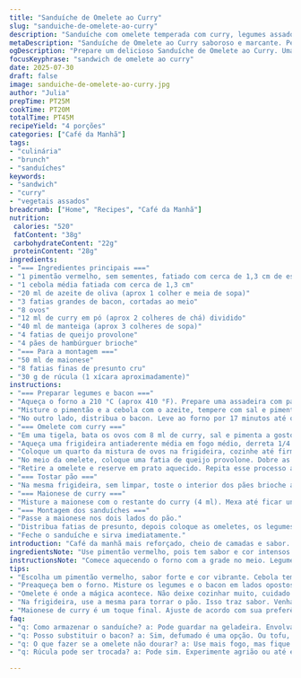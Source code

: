 ```yaml
---
title: "Sanduíche de Omelete ao Curry"
slug: "sanduiche-de-omelete-ao-curry"
description: "Sanduíche com omelete temperada com curry, legumes assados, bacon crocante e queijo derretido, montado em pão brioche tostado. Aroma marcado, sabor intenso, combinação de texturas. Ideal para café da manhã reforçado ou brunch. Tempo total em torno de 40 minutos. Sem glúten, sem nozes. Usa ingredientes comuns, toque diferente com curry em maionese. Simples, prático, saboroso."
metaDescription: "Sanduíche de Omelete ao Curry saboroso e marcante. Perfeito para café da manhã ou brunch. Experimente essa combinação única de sabores."
ogDescription: "Prepare um delicioso Sanduíche de Omelete ao Curry. Uma mistura incrível de texturas e sabores. Ideal para qualquer refeição."
focusKeyphrase: "sandwich de omelete ao curry"
date: 2025-07-30
draft: false
image: sanduiche-de-omelete-ao-curry.jpg
author: "Julia"
prepTime: PT25M
cookTime: PT20M
totalTime: PT45M
recipeYield: "4 porções"
categories: ["Café da Manhã"]
tags:
- "culinária"
- "brunch"
- "sanduíches"
keywords:
- "sandwich"
- "curry"
- "vegetais assados"
breadcrumb: ["Home", "Recipes", "Café da Manhã"]
nutrition: 
 calories: "520"
 fatContent: "38g"
 carbohydrateContent: "22g"
 proteinContent: "28g"
ingredients:
- "=== Ingredientes principais ==="
- "1 pimentão vermelho, sem sementes, fatiado com cerca de 1,3 cm de espessura"
- "1 cebola média fatiada com cerca de 1,3 cm"
- "20 ml de azeite de oliva (aprox 1 colher e meia de sopa)"
- "3 fatias grandes de bacon, cortadas ao meio"
- "8 ovos"
- "12 ml de curry em pó (aprox 2 colheres de chá) dividido"
- "40 ml de manteiga (aprox 3 colheres de sopa)"
- "4 fatias de queijo provolone"
- "4 pães de hambúrguer brioche"
- "=== Para a montagem ==="
- "50 ml de maionese"
- "8 fatias finas de presunto cru"
- "30 g de rúcula (1 xícara aproximadamente)"
instructions:
- "=== Preparar legumes e bacon ==="
- "Aqueça o forno a 210 °C (aprox 410 °F). Prepare uma assadeira com papel manteiga ou forma antiaderente."
- "Misture o pimentão e a cebola com o azeite, tempere com sal e pimenta. Separe a metade da assadeira para colocar os legumes."
- "No outro lado, distribua o bacon. Leve ao forno por 17 minutos até os legumes ficarem macios e o bacon crocante. Retire e deixe escorrer o excesso de gordura, reserve."
- "=== Omelete com curry ==="
- "Em uma tigela, bata os ovos com 8 ml de curry, sal e pimenta a gosto."
- "Aqueça uma frigideira antiaderente média em fogo médio, derreta 1/4 da manteiga."
- "Coloque um quarto da mistura de ovos na frigideira, cozinhe até firmar, mas ainda úmido por cima."
- "No meio da omelete, coloque uma fatia de queijo provolone. Dobre as bordas formando um quadrado envolvendo o queijo."
- "Retire a omelete e reserve em prato aquecido. Repita esse processo até acabar os ovos, manteiga e queijo."
- "=== Tostar pão ==="
- "Na mesma frigideira, sem limpar, toste o interior dos pães brioche até dourar."
- "=== Maionese de curry ==="
- "Misture a maionese com o restante do curry (4 ml). Mexa até ficar uniforme."
- "=== Montagem dos sanduíches ==="
- "Passe a maionese nos dois lados do pão."
- "Distribua fatias de presunto, depois coloque as omeletes, os legumes assados, o bacon e finalize com a rúcula."
- "Feche o sanduíche e sirva imediatamente."
introduction: "Café da manhã mais reforçado, cheio de camadas e sabor. Algo diferente do pão na chapa. Omelete temperada com curry mistura bem com legumes assados e bacon crocante. O queijo derrete, junta tudo. O pão brioche dá uma maciez que casa com o sabor forte do curry e a acidez da rúcula. Não é só um sanduíche qualquer. Tem textura, crocância, um toque de frescor. O segredo está em deixar a omelete quase cremosa, e enrolar com o queijo no meio. A maionese leva também curry, pra dar continuidade ao sabor. Pronto para o brunch, um almoço leve, ou pra quem acorda tarde e quer algo diferente da tapioca ou cuscuz. Sem glúten, sem complicação, combina com café preto forte."
ingredientsNote: "Use pimentão vermelho, pois tem sabor e cor intensos. A cebola pode ser branca ou roxa, escolha a que preferir. O bacon evita usar gordura extra, vai para a assadeira para ficar crocante, use bem pouca para não sobrecarregar no sal. Se preferir, use queijo provolone ao invés da mozzarella padrão para dar um sabor mais marcante. O pão brioche deve ser fresquinho para tostar melhor e garantir maciez. Na maionese, ajuste a quantidade de curry conforme seu gosto – mais curry pode ficar ardido. A rúcula dá uma picância natural, mas pode ser substituída por rúcula selvagem ou agrião. Tudo simples, mas pensado no equilíbrio. Ingredientes escolhidos para textura e sabor, sem mistério."
instructionsNote: "Comece aquecendo o forno com a grade no meio. Legumes e bacon vão juntos na assadeira, mas em lados diferentes para não misturar sabores direto. Aproveite a gordura do bacon para dar sabor na assadeira. Retire deles e seque com papel toalha para evitar excesso de óleo no sanduíche. As omeletes são feitas em quarteirões: 1/4 da manteiga, 1/4 da mistura de ovos, queijo no centro, dobrar para criar um ‘pacote’ cremoso. Não cozinhe demais ou seca demais, tem que ficar molhadinho no meio para derreter o queijo. Toste o pão na mesma frigideira; assim pega sabor dos restos do preparo anterior. A maionese vai aqui com curry para amarrar os sabores. Monte usando camadas – presunto, omelete, legumes, bacon, rúcula. Feche e sirva logo para manter tudo fresco e crocante. Preste atenção nos tempos, pequenos ajustes fazem a diferença no resultado final."
tips:
- "Escolha um pimentão vermelho, sabor forte e cor vibrante. Cebola tem que ser fresca. Pode ser roxa ou branca. Bacon, crocante é a hora, não deve ter excesso de gordura. Use assadeira que não gruda, otimiza limpeza."
- "Preaqueça bem o forno. Misture os legumes e o bacon em lados opostos da assadeira. Assim, cada sabor é preservado. Controle temperatura para não queimar. A gordura do bacon dá aquele sabor especial no final."
- "Omelete é onde a mágica acontece. Não deixe cozinhar muito, cuidado para não ressecar. Cada parte precisa ter sua atenção. Queijo bem derretido dentro é fundamental. Dobre com carinho, forma pacotinho saboroso."
- "Na frigideira, use a mesma para torrar o pão. Isso traz sabor. Venha usar também a gordura do bacon. Tostado por fora, macio por dentro. Importante não usar fogo forte demais, assim não queima rápido."
- "Maionese de curry é um toque final. Ajuste de acordo com sua preferência. Mais curry, mais ardido, menos, suave. Experimente, ajuste, sinta, diferente em cada mordida. Rúcula oferece frescor, mas pode ser substituída."
faq:
- "q: Como armazenar o sanduíche? a: Pode guardar na geladeira. Envolva em papel alumínio, preserva frescor. Melhor se comer logo, mas dura um dia. Para reaquecer, use forno."
- "q: Posso substituir o bacon? a: Sim, defumado é uma opção. Ou tofu, pra versão vegana. Isso muda completamente o sabor, mas ainda assim saboroso."
- "q: O que fazer se a omelete não dourar? a: Use mais fogo, mas fique de olho. Pode demorar mais. Ah, e use mais manteiga, ajuda a dourar rápido. Cuidado pra não queimar."
- "q: Rúcula pode ser trocada? a: Pode sim. Experimente agrião ou até espinafre. Rúcula traz picância própria, mas verde combina bem. Tudo depende do seu gosto, escolha a que preferir."

---
```

